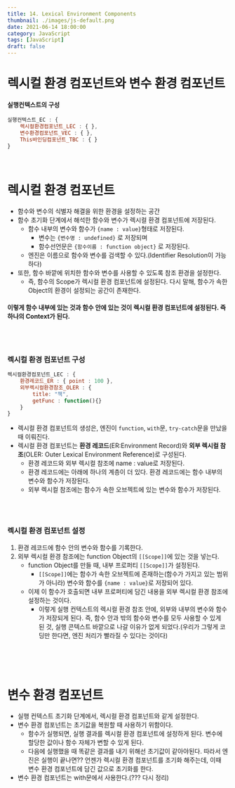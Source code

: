 ```yaml
---
title: 14. Lexical Environment Components
thumbnail: ./images/js-default.png
date: 2021-06-14 18:00:00
category: JavaScript
tags: [JavaScript]
draft: false
---
```


# 렉시컬 환경 컴포넌트와 변수 환경 컴포넌트

#### 실행컨텍스트의 구성

```javascript
실행컨텍스트_EC : {
    렉시컬환경컴포넌트_LEC : { },
    변수환경컴포넌트_VEC : { },
    This바인딩컴포넌트_TBC : { }
}
```

<br>

# 렉시컬 환경 컴포넌트

- 함수와 변수의 식별자 해결을 위한 환경을 설정하는 공간
- 함수 초기화 단계에서 해석한 함수와 변수가 렉시컬 환경 컴포넌트에 저장된다.
  - 함수 내부의 변수와 함수가 `{name : value}`형태로 저장된다.
    - 변수는 `{변수명 : undefined}` 로 저장되며
    - 함수선언문은 `{함수이름 : function object}` 로 저장된다.
  - 엔진은 이름으로 함수와 변수를 검색할 수 있다.(Identifier Resolution이 가능하다)
- 또한, 함수 바깥에 위치한 함수와 변수를 사용할 수 있도록 참조 환경을 설정한다.
  - 즉, 함수의 Scope가 렉시컬 환경 컴포넌트에 설정된다. 다시 말해, 함수가 속한 Object의 환경이 설정되는 공간이 존재한다.

#### 이렇게 함수 내부에 있는 것과 함수 안에 있는 것이 렉시컬 환경 컴포넌트에 설정된다. 즉 하나의 Context가 된다.

<br>
<br>

### 렉시컬 환경 컴포넌트 구성

```Javascript
렉시컬환경컴포넌트_LEC : {
    환경레코드_ER : { point : 100 },
    외부렉시컬환경참조_OLER : {
        title: "책",
        getFunc : function(){}
    }
}
```

- 렉시컬 환경 컴포넌트의 생성은, 엔진이 `function`, `with`문, `try-catch`문을 만났을 때 이뤄진다.
- 렉시컬 환경 컴포넌트는 **환경 레코드**(ER:Environment Record)와 **외부 렉시컬 참조**(OLER: Outer Lexical Environment Reference)로 구성된다.
  - 환경 레코드와 외부 렉시컬 참조에 name : value로 저장된다.
  - 환경 레코드에는 아래에 하나의 계층이 더 있다. 환경 레코드에는 함수 내부의 변수와 함수가 저장된다.
  - 외부 렉시컬 참조에는 함수가 속한 오브젝트에 있는 변수와 함수가 저장된다.

<br>
<br>

### 렉시컬 환경 컴포넌트 설정

1. 환경 레코드에 함수 안의 변수와 함수를 기록한다.
2. 외부 렉시컬 환경 참조에는 function Object의 `[[Scope]]`에 있는 것을 넣는다.
   - function Object를 만들 때, 내부 프로퍼티 `[[Scope]]`가 설정된다.
     - `[[Scope]]`에는 함수가 속한 오브젝트에 존재하는(함수가 가지고 있는 범위가 아니라) 변수와 함수를 `{name : value}`로 저장되어 있다.
   - 이제 이 함수가 호출되면 내부 프로퍼티에 담긴 내용을 외부 렉시컬 환경 참조에 설정하는 것이다.
     - 이렇게 실행 컨텍스트의 렉시컬 환경 참조 안에, 외부와 내부의 변수와 함수가 저장되게 된다. 즉, 함수 안과 밖의 함수와 변수를 모두 사용할 수 있게 된 것, 실행 콘텍스트 바깥으로 나갈 이유가 없게 되었다.(우리가 그렇게 코딩만 한다면, 엔진 처리가 빨라질 수 있다는 것이다)

<br>
<br>
<br>

# 변수 환경 컴포넌트

- 실행 컨텍스트 초기화 단계에서, 렉시컬 환경 컴포넌트와 같게 설정한다.
- 변수 환경 컴포넌트는 초기값을 복원할 때 사용하기 위함이다.
  - 함수가 실행되면, 실행 결과를 렉시컬 환경 컴포넌트에 설정하게 된다. 변수에 할당한 값이나 함수 자체가 변할 수 있게 된다.
  - 다음에 실행했을 때 똑같은 결과를 내기 위해선 초기값이 같아야된다. 따라서 엔진은 실행이 끝나면?? 언젠가 렉시컬 환경 컴포넌트를 초기화 해주는데, 이때 변수 환경 컴포넌트에 담긴 값으로 초기화를 한다.
- 변수 환경 컴포넌트는 with문에서 사용한다.(??? 다시 정리)
